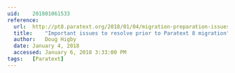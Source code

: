 ```yaml
---
uid:	201801061533
reference:
  url:	http://pt8.paratext.org/2018/01/04/migration-preparation-issues/
  title:	"Important issues to resolve prior to Paratext 8 migration"
  author:	Doug Higby
  date:	January 4, 2018
  accessed:	January 6, 2018 3:33:00 PM
tags:	[Paratext]
---
```

